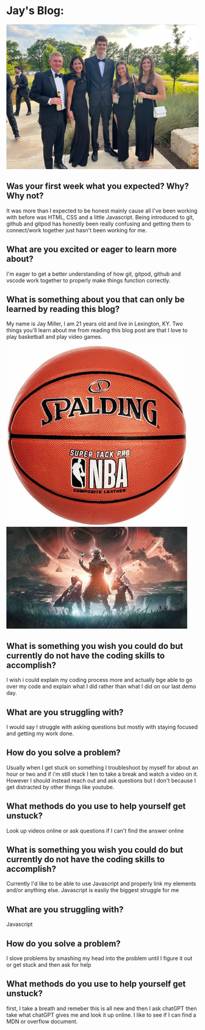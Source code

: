 <!--Main blog text-->
# Jay's Blog:
![Picture of Jay and family](./img/blogpic.jpg)
## Was your first week what you expected? Why? Why not?
It was more than I expected to be honest mainly cause all I've been working with before was HTML, CSS and a little Javascript. Being introduced to git, github and gitpod has honestly been really confusing and getting them to connect/work together just hasn't been working for me.

## What are you excited or eager to learn more about?
I'm eager to get a better understanding of how git, gitpod, github and vscode work together to properly make things function correctly.

## What is something about you that can only be learned by reading this blog?
My name is Jay Miller, I am 21 years old and live in Lexington, KY. Two things you'll learn about me from reading this blog post are that I love to play basketball and play video games.

![Picture of Basketball](./img/basketball.png)
![Picture of Destiny 2](./img/destiny2.png)

## What is something you wish you could do but currently do not have the coding skills to accomplish?
I wish i could explain my coding process more and actually bge able to go over my code and explain what I did rather than what I did on our last demo day.
## What are you struggling with?
I would say I struggle with asking questions but mostly with staying focused and getting my work done. 
## How do you solve a problem?
Usually when I get stuck on something I troubleshoot by myself for about an hour or two and if i'm still stuck I ten to take a break and watch a video on it. However I should instead reach out and ask questions but I don't because I get distracted by other things like youtube. 
## What methods do you use to help yourself get unstuck?
Look up videos online or ask questions if I can't find the answer online
## What is something you wish you could do but currently do not have the coding skills to accomplish?
Currently I'd like to be able to use Javascript and properly link my elements and/or anything else. Javascript is easliy the biggest struggle for me
## What are you struggling with?
Javascript
## How do you solve a problem?
I slove problems by smashing my head into the problem until I figure it out or get stuck and then ask for help
## What methods do you use to help yourself get unstuck?
first, I take a breath and remeber this is all new and then I ask chatGPT then take what chatGPT gives me and look it up online. I like to see if I can find a MDN or overflow document.



